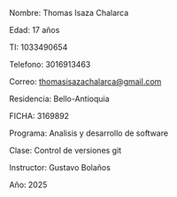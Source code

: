 Nombre: Thomas Isaza Chalarca

Edad: 17 años

TI: 1033490654

Telefono: 3016913463

Correo: thomasisazachalarca@gmail.com

Residencia: Bello-Antioquia

FICHA: 3169892

Programa: Analisis y desarrollo de software

Clase: Control de versiones git

Instructor: Gustavo Bolaños

Año: 2025
